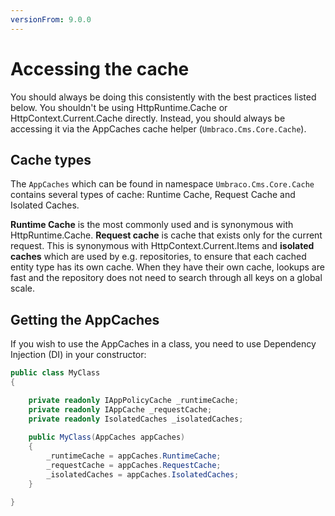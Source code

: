```yaml
---
versionFrom: 9.0.0
---
```


# Accessing the cache

You should always be doing this consistently with the best practices listed below. You shouldn't be using HttpRuntime.Cache or HttpContext.Current.Cache directly. Instead, you should always be accessing it via the AppCaches cache helper (`Umbraco.Cms.Core.Cache`).

## Cache types

The `AppCaches` which can be found in namespace `Umbraco.Cms.Core.Cache` contains several types of cache: Runtime Cache, Request Cache and Isolated Caches.

**Runtime Cache** is the most commonly used and is synonymous with HttpRuntime.Cache.
**Request cache** is cache that exists only for the current request. This is synonymous with HttpContext.Current.Items and **isolated caches** which are used by e.g. repositories, to ensure that each cached entity type has its own cache. When they have their own cache, lookups are fast and the repository does not need to search through all keys on a global scale.

## Getting the AppCaches

If you wish to use the AppCaches in a class, you need to use Dependency Injection (DI) in your constructor:

```csharp
public class MyClass
{

    private readonly IAppPolicyCache _runtimeCache;
    private readonly IAppCache _requestCache;
    private readonly IsolatedCaches _isolatedCaches;
    
    public MyClass(AppCaches appCaches)
    {
        _runtimeCache = appCaches.RuntimeCache;
        _requestCache = appCaches.RequestCache;
        _isolatedCaches = appCaches.IsolatedCaches;
    }

}
```
